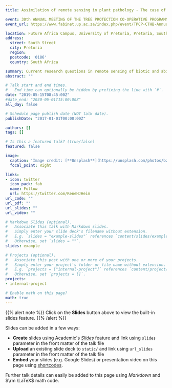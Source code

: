 ```yaml
---
title: Assimilation of remote sensing in plant pathology - The case of myrtle rust in Australia

event: 30th ANNUAL MEETING OF THE TREE PROTECTION CO-OPERATIVE PROGRAMME (TPCP) AND THE DST-NRF CENTRE OF EXCELLENCE IN TREE HEALTH BIOTECHNOLOGY (CTHB)
event_url: https://www.fabinet.up.ac.za/index.php/event/TPCP-CTHB-Annual-Meeting-2019

location: Future Africa Campus, University of Pretoria, Pretoria, South Africa
address:
  street: South Street
  city: Pretoria
  region: 
  postcode: '0186'
  country: South Africa

summary: Current research questions in remote sensing of biotic and abiotic stress.
abstract: ""

# Talk start and end times.
#   End time can optionally be hidden by prefixing the line with `#`.
date: "2019-05-15T08:45:00Z"
#date_end: "2030-06-01T15:00:00Z"
all_day: false

# Schedule page publish date (NOT talk date).
publishDate: "2017-01-01T00:00:00Z"

authors: []
tags: []

# Is this a featured talk? (true/false)
featured: false

image:
  caption: 'Image credit: [**Unsplash**](https://unsplash.com/photos/bzdhc5b3Bxs)'
  focal_point: Right

links:
- icon: twitter
  icon_pack: fab
  name: Follow
  url: https://twitter.com/ReneHJHeim
url_code: ""
url_pdf: ""
url_slides: ""
url_video: ""

# Markdown Slides (optional).
#   Associate this talk with Markdown slides.
#   Simply enter your slide deck's filename without extension.
#   E.g. `slides = "example-slides"` references `content/slides/example-slides.md`.
#   Otherwise, set `slides = ""`.
slides: example

# Projects (optional).
#   Associate this post with one or more of your projects.
#   Simply enter your project's folder or file name without extension.
#   E.g. `projects = ["internal-project"]` references `content/project/deep-learning/index.md`.
#   Otherwise, set `projects = []`.
projects:
- internal-project

# Enable math on this page?
math: true
---
```


{{% alert note %}}
Click on the **Slides** button above to view the built-in slides feature.
{{% /alert %}}

Slides can be added in a few ways:

- **Create** slides using Academic's [*Slides*](https://sourcethemes.com/academic/docs/managing-content/#create-slides) feature and link using `slides` parameter in the front matter of the talk file
- **Upload** an existing slide deck to `static/` and link using `url_slides` parameter in the front matter of the talk file
- **Embed** your slides (e.g. Google Slides) or presentation video on this page using [shortcodes](https://sourcethemes.com/academic/docs/writing-markdown-latex/).

Further talk details can easily be added to this page using *Markdown* and $\rm \LaTeX$ math code.
